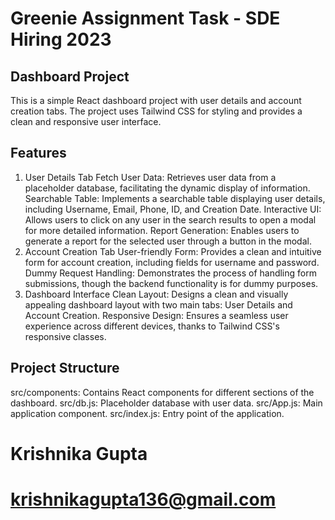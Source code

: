 # Greenie Assignment Task - SDE Hiring 2023
## Dashboard Project
This is a simple React dashboard project with user details and account creation tabs. The project uses Tailwind CSS for styling and provides a clean and responsive user interface.

## Features
1. User Details Tab
Fetch User Data: Retrieves user data from a placeholder database, facilitating the dynamic display of information.
Searchable Table: Implements a searchable table displaying user details, including Username, Email, Phone, ID, and Creation Date.
Interactive UI: Allows users to click on any user in the search results to open a modal for more detailed information.
Report Generation: Enables users to generate a report for the selected user through a button in the modal.
2. Account Creation Tab
User-friendly Form: Provides a clean and intuitive form for account creation, including fields for username and password.
Dummy Request Handling: Demonstrates the process of handling form submissions, though the backend functionality is for dummy purposes.
3. Dashboard Interface
Clean Layout: Designs a clean and visually appealing dashboard layout with two main tabs: User Details and Account Creation.
Responsive Design: Ensures a seamless user experience across different devices, thanks to Tailwind CSS's responsive classes.


## Project Structure
src/components: Contains React components for different sections of the dashboard.
src/db.js: Placeholder database with user data.
src/App.js: Main application component.
src/index.js: Entry point of the application.


# Krishnika Gupta 
# krishnikagupta136@gmail.com
